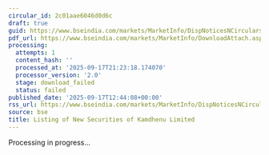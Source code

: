 ```yaml
---
circular_id: 2c01aae6046d0d6c
draft: true
guid: https://www.bseindia.com/markets/MarketInfo/DispNoticesNCirculars.aspx?Noticeid={819CB8BE-C778-4C4B-ADE7-C3AFAE2C7CC0}&noticeno=20250917-39&dt=09/17/2025&icount=39&totcount=57&flag=0
pdf_url: https://www.bseindia.com/markets/MarketInfo/DownloadAttach.aspx?id=20250917-39&attachedId=
processing:
  attempts: 1
  content_hash: ''
  processed_at: '2025-09-17T21:23:18.174070'
  processor_version: '2.0'
  stage: download_failed
  status: failed
published_date: '2025-09-17T12:44:08+00:00'
rss_url: https://www.bseindia.com/markets/MarketInfo/DispNoticesNCirculars.aspx?Noticeid={819CB8BE-C778-4C4B-ADE7-C3AFAE2C7CC0}&noticeno=20250917-39&dt=09/17/2025&icount=39&totcount=57&flag=0
source: bse
title: Listing of New Securities of Kamdhenu Limited
---
```


Processing in progress...